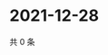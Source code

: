 # 2021-12-28

共 0 条

<!-- BEGIN WEIBO -->
<!-- 最后更新时间 Tue Dec 28 2021 00:02:10 GMT+0800 (China Standard Time) -->

<!-- END WEIBO -->
